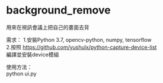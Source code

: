 # background_remove
用來在視訊會議上把自己的畫面去背

需求：
1.安裝Python 3.7, opencv-python, numpy, tensorflow  
2.按照 https://github.com/yushulx/python-capture-device-list  
編譯並安裝device模組

使用方法：  
python ui.py  
